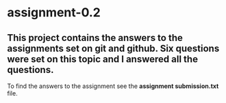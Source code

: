 # assignment-0.2
## This project contains the answers to the assignments set on git and github. Six questions were set on this topic and I answered all the questions.
To find the answers to the assignment see the **assignment submission.txt** file.
